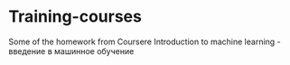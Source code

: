 # Training-courses
Some of the homework from Coursere
Introduction to machine learning - введение в машинное обучение
